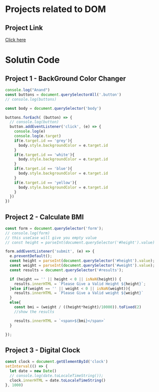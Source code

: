 # Projects related to DOM

## Project Link 
[Click here](https://stackblitz.com/edit/dom-project-chaiaurcode-cwa7f9?file=index.html)

# Solutin Code

## Project 1 -  BackGround Color Changer

```javascript
console.log("Anand")
const buttons = document.querySelectorAll('.button')
// console.log(buttons)

const body = document.querySelector('body')

buttons.forEach( (button) => {
  // console.log(button)
  button.addEventListener('click', (e) => {
    console.log(e)
    console.log(e.target)
    if(e.target.id == 'grey'){
      body.style.backgroundColor = e.target.id
    }
    if(e.target.id == 'white'){
      body.style.backgroundColor = e.target.id
    }
    if(e.target.id == 'blue'){
      body.style.backgroundColor = e.target.id
    }
    if(e.target.id == 'yellow'){
      body.style.backgroundColor = e.target.id
    }
  })
})


```
## Project 2 - Calculate BMI

```javascript
const form = document.querySelector('form');
// console.log(form)
// this useCase will give you empty value
// const height = parseInt(document.querySelector('#height').value)

form.addEventListener('submit', (e) => {
  e.preventDefault();
  const height = parseInt(document.querySelector('#height').value);
  const weight = parseInt(document.querySelector('#weight').value);
  const results = document.querySelector('#results');

  if (height == '' || height < 0 || isNaN(height)) {
    results.innerHTML = `Please Give a Valid Height ${height}`;
  }else if(weight == '' || weight < 0 || isNaN(weight)){
    results.innerHTML = `Please Give a Valid weight ${weight}`
  }
  else{
    const bmi = (weight / ((height*height)/10000)).toFixed(2)
    //show the results

    results.innerHTML = `<span>${bmi}</span>`
  }

});

```
## Project 3 - Digital Clock

```javascript
const clock = document.getElementById('clock')
setInterval(() => {
  let date = new Date()
  // console.log(date.toLocaleTimeString());
  clock.innerHTML = date.toLocaleTimeString()
}, 1000)
```